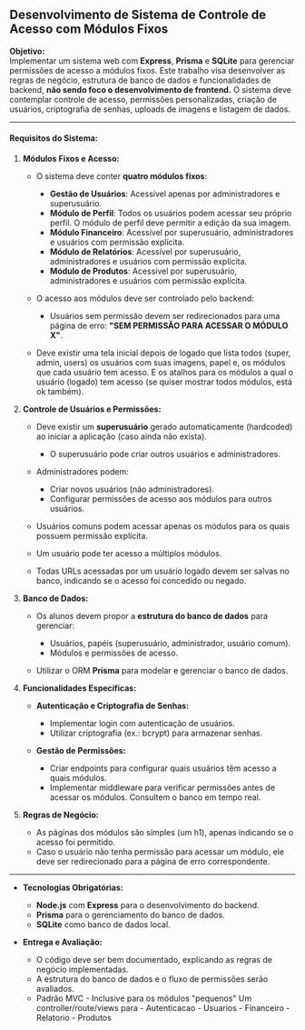 ## Desenvolvimento de Sistema de Controle de Acesso com Módulos Fixos

**Objetivo:**  
Implementar um sistema web com **Express**, **Prisma** e **SQLite** para gerenciar permissões de acesso a módulos fixos. Este trabalho visa desenvolver as regras de negócio, estrutura de banco de dados e funcionalidades de backend, **não sendo foco o desenvolvimento de frontend.** O sistema deve contemplar controle de acesso, permissões personalizadas, criação de usuários, criptografia de senhas, uploads de imagens e listagem de dados.

---

#### **Requisitos do Sistema:**

1. **Módulos Fixos e Acesso:**
   - O sistema deve conter **quatro módulos fixos**:
     - **Gestão de Usuários**: Acessível apenas por administradores e superusuário.
     - **Módulo de Perfil**: Todos os usuários podem acessar seu próprio perfil. O módulo de perfil deve permitir a edição da sua imagem.
     - **Módulo Financeiro**: Acessível por superusuário, administradores e usuários com permissão explícita.
     - **Módulo de Relatórios**: Acessível por superusuário, administradores e usuários com permissão explícita.
     - **Módulo de Produtos**: Acessível por superusuário, administradores e usuários com permissão explícita.

   - O acesso aos módulos deve ser controlado pelo backend:
     - Usuários sem permissão devem ser redirecionados para uma página de erro: **"SEM PERMISSÃO PARA ACESSAR O MÓDULO X"**.

   - Deve existir uma tela inicial depois de logado que lista todos (super, admin, users) os usuários com suas imagens, papel e, os módulos que cada usuário tem acesso. E os atalhos para os módulos a qual o usuário (logado) tem acesso (se quiser mostrar todos módulos, está ok também).

2. **Controle de Usuários e Permissões:**
   - Deve existir um **superusuário** gerado automaticamente (hardcoded) ao iniciar a aplicação (caso ainda não exista).
     - O superusuário pode criar outros usuários e administradores.
   - Administradores podem:
     - Criar novos usuários (não administradores).
     - Configurar permissões de acesso aos módulos para outros usuários.
   - Usuários comuns podem acessar apenas os módulos para os quais possuem permissão explícita.
   - Um usuário pode ter acesso a múltiplos módulos.

   - Todas URLs acessadas por um usuário logado devem ser salvas no banco, indicando se o acesso foi concedido ou negado.

   

3. **Banco de Dados:**
   - Os alunos devem propor a **estrutura do banco de dados** para gerenciar:
     - Usuários, papéis (superusuário, administrador, usuário comum).
     - Módulos e permissões de acesso.
   
   - Utilizar o ORM **Prisma** para modelar e gerenciar o banco de dados.

4. **Funcionalidades Específicas:**
   - **Autenticação e Criptografia de Senhas:**
     - Implementar login com autenticação de usuários.
     - Utilizar criptografia (ex.: bcrypt) para armazenar senhas.
   
   - **Gestão de Permissões:**
     - Criar endpoints para configurar quais usuários têm acesso a quais módulos.
     - Implementar middleware para verificar permissões antes de acessar os módulos. Consultem o banco em tempo real.

5. **Regras de Negócio:**
   - As páginas dos módulos são simples (um h1), apenas indicando se o acesso foi permitido.
   - Caso o usuário não tenha permissão para acessar um módulo, ele deve ser redirecionado para a página de erro correspondente.

---

- **Tecnologias Obrigatórias:**
  - **Node.js** com **Express** para o desenvolvimento do backend.
  - **Prisma** para o gerenciamento do banco de dados.
  - **SQLite** como banco de dados local.

- **Entrega e Avaliação:**
  - O código deve ser bem documentado, explicando as regras de negócio implementadas.
  - A estrutura do banco de dados e o fluxo de permissões serão avaliados.
  - Padrão MVC - Inclusive para os módulos "pequenos"
    Um controller/route/views para 
        - Autenticacao
        - Usuarios
        - Financeiro
        - Relatorio
        - Produtos